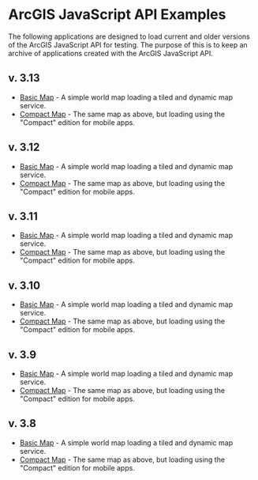 # ArcGIS JavaScript API Examples

The following applications are designed to load current and older versions of the ArcGIS JavaScript API for testing. The purpose of this is to keep an archive of applications created with the ArcGIS JavaScript API.

## v. 3.13

- [Basic Map](http://raykendo.github.io/ArcGIS_JSAPI_Examples/v3_13/index.html) - A simple world map loading a tiled and dynamic map service.
- [Compact Map](http://raykendo.github.io/ArcGIS_JSAPI_Examples/v3_13/compact.html) - The same map as above, but loading using the "Compact" edition for mobile apps.

## v. 3.12

- [Basic Map](http://raykendo.github.io/ArcGIS_JSAPI_Examples/v3_12/index.html) - A simple world map loading a tiled and dynamic map service.
- [Compact Map](http://raykendo.github.io/ArcGIS_JSAPI_Examples/v3_12/compact.html) - The same map as above, but loading using the "Compact" edition for mobile apps.

## v. 3.11

- [Basic Map](http://raykendo.github.io/ArcGIS_JSAPI_Examples/v3_11/index.html) - A simple world map loading a tiled and dynamic map service.
- [Compact Map](http://raykendo.github.io/ArcGIS_JSAPI_Examples/v3_11/compact.html) - The same map as above, but loading using the "Compact" edition for mobile apps.

## v. 3.10

- [Basic Map](http://raykendo.github.io/ArcGIS_JSAPI_Examples/v3_10/index.html) - A simple world map loading a tiled and dynamic map service.
- [Compact Map](http://raykendo.github.io/ArcGIS_JSAPI_Examples/v3_10/compact.html) - The same map as above, but loading using the "Compact" edition for mobile apps.

## v. 3.9

- [Basic Map](http://raykendo.github.io/ArcGIS_JSAPI_Examples/v3_09/index.html) - A simple world map loading a tiled and dynamic map service.
- [Compact Map](http://raykendo.github.io/ArcGIS_JSAPI_Examples/v3_09/compact.html) - The same map as above, but loading using the "Compact" edition for mobile apps.

## v. 3.8

- [Basic Map](http://raykendo.github.io/ArcGIS_JSAPI_Examples/v3_08/index.html) - A simple world map loading a tiled and dynamic map service.
- [Compact Map](http://raykendo.github.io/ArcGIS_JSAPI_Examples/v3_08/compact.html) - The same map as above, but loading using the "Compact" edition for mobile apps.